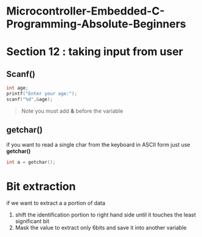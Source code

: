 # Microcontroller-Embedded-C-Programming-Absolute-Beginners

# Section 12 : taking input from user 

## Scanf()

```c
int age;
printf("Enter your age:");
scanf("%d",&age);
```
> Note
> you must add **&** before the variable

## getchar()

if you want to read a single char from the keyboard in ASCII form just use **getchar()**

```c
int a = getchar();
```

# Bit extraction 

if we want to extract a a portion of data 

1. shift the identification portion to right hand side until it touches the least significant bit
2. Mask the value to extract only 6bits and save it into another variable
